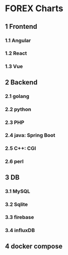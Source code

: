 # FOREX Charts

## 1 Frontend
### 1.1 Angular
### 1.2 React
### 1.3 Vue

## 2 Backend
### 2.1 golang 
### 2.2 python 
### 2.3 PHP 
### 2.4 java: Spring Boot 
### 2.5 C++: CGI 
### 2.6 perl 

## 3 DB
### 3.1 MySQL
### 3.2 Sqlite
### 3.3 firebase
### 3.4 influxDB

## 4 docker compose

